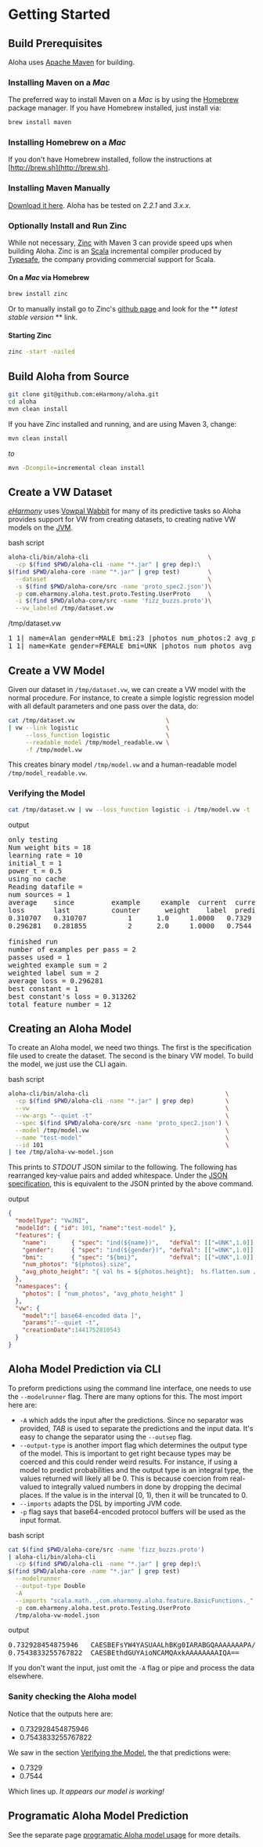
# Getting Started

## Build Prerequisites

Aloha uses [Apache Maven](http://maven.apache.org) for building.


### Installing Maven on a *Mac*

The preferred way to install Maven on a *Mac* is by using the [Homebrew](http://http://brew.sh) package manager.  If 
you have Homebrew installed, just install via:

```bash
brew install maven
```


### Installing Homebrew on a *Mac*

If you don't have Homebrew installed, follow the instructions at [http://brew.sh](http://brew.sh).


### Installing Maven Manually

[Download it here](http://maven.apache.org/download.cgi).  Aloha has be tested on *2.2.1* and *3.x.x*.



### Optionally Install and Run Zinc

While not necessary, [Zinc](https://www.typesafe.com/blog/zinc-and-incremental-compilation) with Maven 3 can provide 
speed ups when building Aloha.  Zinc is an [Scala](http://scala-lang.org) incremental compiler produced by 
[Typesafe](https://www.typesafe.com), the company providing commercial support for Scala.  


#### On a *Mac* via Homebrew

```bash
brew install zinc
```

Or to manually install go to Zinc's [github page](https://github.com/typesafehub/zinc) and look for 
the ** *latest stable version* ** link.


#### Starting Zinc
 
```bash
zinc -start -nailed
```


## Build Aloha from Source

```bash
git clone git@github.com:eHarmony/aloha.git
cd aloha
mvn clean install
```

If you have Zinc installed and running, and are using Maven 3, change:

```bash
mvn clean install
```

*to* 

```bash
mvn -Dcompile=incremental clean install
```

## Create a VW Dataset 

*[eHarmony](http://www.eharmony.com)* uses [Vowpal Wabbit](https://github.com/JohnLangford/vowpal_wabbit/wiki) for many
of its predictive tasks so Aloha provides support for VW from creating datasets, to creating native VW models on the 
[JVM](https://en.wikipedia.org/wiki/Java_virtual_machine).

<span class="label">bash script</span>

```bash
aloha-cli/bin/aloha-cli                                  \
  -cp $(find $PWD/aloha-cli -name "*.jar" | grep dep):\
$(find $PWD/aloha-core -name "*.jar" | grep test)        \
  --dataset                                              \
  -s $(find $PWD/aloha-core/src -name 'proto_spec2.json')\
  -p com.eharmony.aloha.test.proto.Testing.UserProto     \
  -i $(find $PWD/aloha-core/src -name 'fizz_buzzs.proto')\
  --vw_labeled /tmp/dataset.vw
```

<span class="label label-success">/tmp/dataset.vw</span>

<pre>
1 1| name=Alan gender=MALE bmi:23 |photos num_photos:2 avg_photo_height
1 1| name=Kate gender=FEMALE bmi=UNK |photos num_photos avg_photo_height:3
</pre>

## Create a VW Model

Given our dataset in `/tmp/dataset.vw`, we can create a VW model with the normal procedure.  For instance, to create 
a simple logistic regression model with all default parameters and one pass over the data, do: 

```bash
cat /tmp/dataset.vw                          \
| vw --link logistic                         \
     --loss_function logistic                \
     --readable_model /tmp/model_readable.vw \
     -f /tmp/model.vw
```

This creates binary model `/tmp/model.vw` and a human-readable model `/tmp/model_readable.vw`.

### Verifying the Model

```bash
cat /tmp/dataset.vw | vw --loss_function logistic -i /tmp/model.vw -t 
```

<span class="label label-success">output</span>

<pre>
only testing
Num weight bits = 18
learning rate = 10
initial_t = 1
power_t = 0.5
using no cache
Reading datafile = 
num sources = 1
average    since         example     example  current  current  current
loss       last          counter      weight    label  predict features
0.310707   0.310707          1      1.0     1.0000   0.7329        6
0.296281   0.281855          2      2.0     1.0000   0.7544        6

finished run
number of examples per pass = 2
passes used = 1
weighted example sum = 2
weighted label sum = 2
average loss = 0.296281
best constant = 1
best constant's loss = 0.313262
total feature number = 12
</pre>


## Creating an Aloha Model

To create an Aloha model, we need two things.  The first is the specification file used to create the dataset.  The 
second is the binary VW model.  To build the model, we just use the CLI again.

<span class="label">bash script</span>

```bash
aloha-cli/bin/aloha-cli                                       \
  -cp $(find $PWD/aloha-cli -name "*.jar" | grep dep)         \
  --vw                                                        \
  --vw-args "--quiet -t"                                      \
  --spec $(find $PWD/aloha-core/src -name 'proto_spec2.json') \
  --model /tmp/model.vw                                       \
  --name "test-model"                                         \
  --id 101                                                    \
| tee /tmp/aloha-vw-model.json
```

This prints to *STDOUT* JSON similar to the following.  The following has rearranged key-value pairs and added 
whitespace.  Under the [JSON specification](http://json.org), this is equivalent to the JSON printed by the 
above command.

<span class="label label-success">output</span>

```json
{
  "modelType": "VwJNI",
  "modelId": { "id": 101, "name":"test-model" },
  "features": {
    "name":       { "spec": "ind(${name})",   "defVal": [["=UNK",1.0]] },
    "gender":     { "spec": "ind(${gender})", "defVal": [["=UNK",1.0]] },
    "bmi":        { "spec": "${bmi}",         "defVal": [["=UNK",1.0]] },
    "num_photos": "${photos}.size",
    "avg_photo_height": "{ val hs = ${photos.height};  hs.flatten.sum / hs.filter(_.nonEmpty).size }"
  },
  "namespaces": {
    "photos": [ "num_photos", "avg_photo_height" ]
  },
  "vw": {
    "model":"[ base64-encoded data ]",
    "params":"--quiet -t",
    "creationDate":1441752810543
  }
}
```

## Aloha Model Prediction via CLI

To preform predictions using the command line interface, one needs to use the `--modelrunner` flag.  There are
many options for this.  The most import here are:
 
* `-A` which adds the input after the predictions.  Since no separator was provided, *TAB* is used to separate 
  the predictions and the input data.  It's easy to change the separator using the `--outsep` flag.  
* `--output-type` is another import flag which determines the output type of the model.  This is important to get
  right because types may be coerced and this could render weird results.  For instance, if using a model to predict
  probabilities and the output type is an integral type, the values returned will likely all be 0.  This is because
  coercion from real-valued to integrally valued numbers in done by dropping the decimal places.  If the value is in
  the interval [0, 1), then it will be truncated to 0.
* `--imports` adapts the DSL by importing JVM code.
* `-p` flag says that base64-encoded protocol buffers will be used as the input format.

<span class="label">bash script</span>

```bash
cat $(find $PWD/aloha-core/src -name 'fizz_buzzs.proto')               \
| aloha-cli/bin/aloha-cli                                              \
  -cp $(find $PWD/aloha-cli -name "*.jar" | grep dep):\
$(find $PWD/aloha-core -name "*.jar" | grep test)                      \
  --modelrunner                                                        \
  --output-type Double                                                 \
  -A                                                                   \
  --imports "scala.math._,com.eharmony.aloha.feature.BasicFunctions._" \
  -p com.eharmony.aloha.test.proto.Testing.UserProto                   \
  /tmp/aloha-vw-model.json
```

<span class="label label-success">output</span>

<pre>
0.732928454875946	CAESBEFsYW4YASUAALhBKg0IARABGQAAAAAAAPA/Kg0IAhACGQAAAAAAAABA
0.7543833255767822	CAESBEthdGUYAioNCAMQAxkAAAAAAAAIQA==
</pre>

If you don't want the input, just omit the `-A` flag or pipe and process the data elsewhere. 

### Sanity checking the Aloha model

Notice that the outputs here are:

* 0.732928454875946
* 0.7543833255767822

We saw in the section [Verifying the Model](#Verifying_the_Model), the that predictions were:

* 0.7329
* 0.7544

Which lines up.  *It appears our model is working!*

## Programatic Aloha Model Prediction

See the separate page [programatic Aloha model usage](prog_model_usage.html) for more details.
